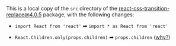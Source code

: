 This is a local copy of the `src` directory of the [react-css-transition-replace@4.0.5](https://www.npmjs.com/package/react-css-transition-replace) package, with the following changes:

- `import React from 'react'` ➡ `import * as React from 'react'`

- `React.Children.only(props.children)` ➡ `props.children` ([why?](https://preactjs.com/guide/v10/differences-to-react/#children-api))
